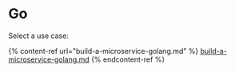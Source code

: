 # Go

Select a use case:

{% content-ref url="build-a-microservice-golang.md" %}
[build-a-microservice-golang.md](build-a-microservice-golang.md)
{% endcontent-ref %}
